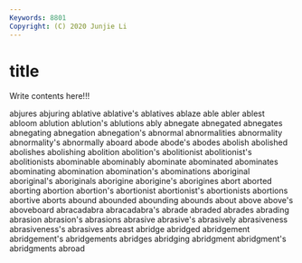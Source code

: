 ```yaml
---
Keywords: 8801
Copyright: (C) 2020 Junjie Li
---
```


# title

Write contents here!!!
 
abjures 
abjuring 
ablative 
ablative's 
ablatives 
ablaze 
able
abler 
ablest 
abloom 
ablution 
ablution's 
ablutions 
ably 
abnegate 
abnegated 
abnegates
abnegating 
abnegation 
abnegation's 
abnormal 
abnormalities 
abnormality 
abnormality's 
abnormally 
aboard 
abode
abode's 
abodes 
abolish 
abolished 
abolishes 
abolishing 
abolition 
abolition's 
abolitionist 
abolitionist's
abolitionists 
abominable 
abominably 
abominate 
abominated 
abominates 
abominating 
abomination 
abomination's 
abominations
aboriginal 
aboriginal's 
aboriginals 
aborigine 
aborigine's 
aborigines 
abort 
aborted 
aborting 
abortion
abortion's 
abortionist 
abortionist's 
abortionists 
abortions 
abortive 
aborts 
abound 
abounded 
abounding
abounds 
about 
above 
above's 
aboveboard 
abracadabra 
abracadabra's 
abrade 
abraded 
abrades
abrading 
abrasion 
abrasion's 
abrasions 
abrasive 
abrasive's 
abrasively 
abrasiveness 
abrasiveness's 
abrasives
abreast 
abridge 
abridged 
abridgement 
abridgement's 
abridgements 
abridges 
abridging 
abridgment 
abridgment's
abridgments 
abroad 
